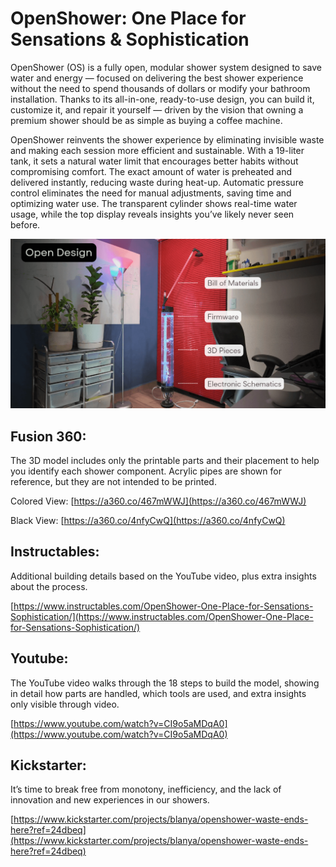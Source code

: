 # OpenShower: One Place for Sensations & Sophistication
OpenShower (OS) is a fully open, modular shower system designed to save water and energy — focused on delivering the best shower experience without the need to spend thousands of dollars or modify your bathroom installation. Thanks to its all-in-one, ready-to-use design, you can build it, customize it, and repair it yourself — driven by the vision that owning a premium shower should be as simple as buying a coffee machine.

OpenShower reinvents the shower experience by eliminating invisible waste and making each session more efficient and sustainable. With a 19-liter tank, it sets a natural water limit that encourages better habits without compromising comfort. The exact amount of water is preheated and delivered instantly, reducing waste during heat-up. Automatic pressure control eliminates the need for manual adjustments, saving time and optimizing water use. The transparent cylinder shows real-time water usage, while the top display reveals insights you’ve likely never seen before.

![os](https://github.com/blanyaShowers/OpenShower/blob/2735794e8e52eace9194dcacd6d06facdca69aed/docs/src/OpenDesign.png)



## Fusion 360:

The 3D model includes only the printable parts and their placement to help you identify each shower component. Acrylic pipes are shown for reference, but they are not intended to be printed.

Colored View: [https://a360.co/467mWWJ](https://a360.co/467mWWJ)

Black View: [https://a360.co/4nfyCwQ](https://a360.co/4nfyCwQ)


## Instructables:

Additional building details based on the YouTube video, plus extra insights about the process.

[https://www.instructables.com/OpenShower-One-Place-for-Sensations-Sophistication/](https://www.instructables.com/OpenShower-One-Place-for-Sensations-Sophistication/)


## Youtube:
The YouTube video walks through the 18 steps to build the model, showing in detail how parts are handled, which tools are used, and extra insights only visible through video.

[https://www.youtube.com/watch?v=CI9o5aMDqA0](https://www.youtube.com/watch?v=CI9o5aMDqA0)

## Kickstarter:
It’s time to break free from monotony, inefficiency, and the lack of innovation and new experiences in our showers. 

[https://www.kickstarter.com/projects/blanya/openshower-waste-ends-here?ref=24dbeq](https://www.kickstarter.com/projects/blanya/openshower-waste-ends-here?ref=24dbeq)